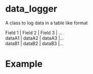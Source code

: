 # data_logger
A class to log data in a table like format

 Field 1 | Field 2 | Field 3 | ...                                  
 dataA1  | dataA2  | dataA3  |...                                   
 dataB1  | dataB2  | dataB3  |...  
 
# Example
